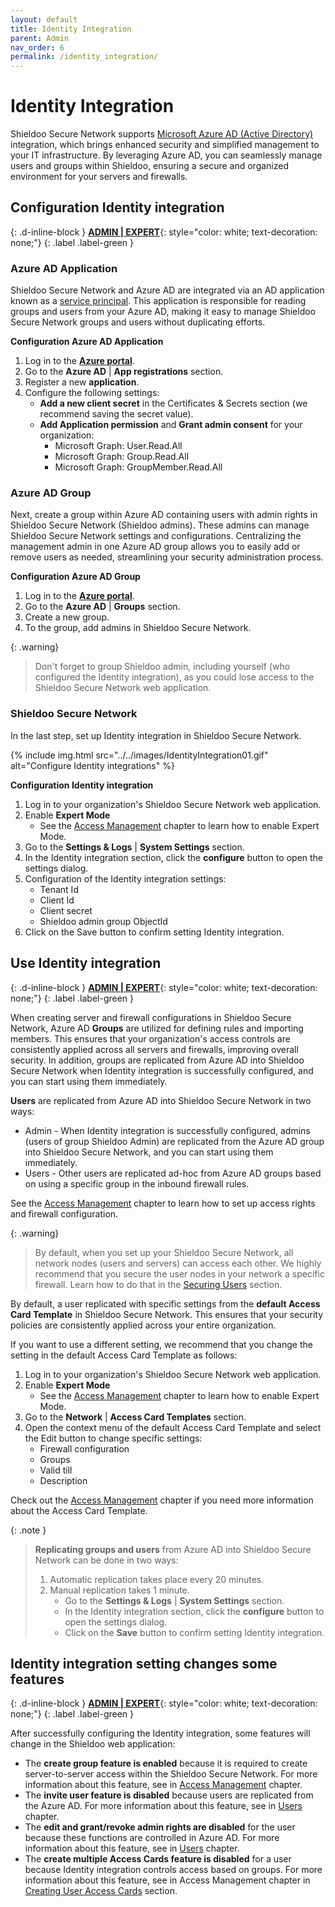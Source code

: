 ```yaml
---
layout: default
title: Identity Integration
parent: Admin
nav_order: 6
permalink: /identity_integration/
---
```


# Identity Integration

Shieldoo Secure Network supports <a href="https://azure.microsoft.com/en-us/products/active-directory" target="blank">Microsoft Azure AD (Active Directory)<a/> integration, which brings enhanced security and simplified management to your IT infrastructure. By leveraging Azure AD, you can seamlessly manage users and groups within Shieldoo, ensuring a secure and organized environment for your servers and firewalls.

## Configuration Identity integration
{: .d-inline-block }
[__ADMIN \| EXPERT__](/admin_getting_started/#administration-modes){: style="color: white; text-decoration: none;"}
{: .label .label-green }

### Azure AD Application 
Shieldoo Secure Network and Azure AD are integrated via an AD application known as a <a href="https://learn.microsoft.com/en-us/azure/active-directory/develop/app-objects-and-service-principals" target="blank">service principal<a/>. This application is responsible for reading groups and users from your Azure AD, making it easy to manage Shieldoo Secure Network groups and users without duplicating efforts.

__Configuration Azure AD Application__
1. Log in to the <a href="https://portal.azure.com/" target="blank">__Azure portal__<a/>.
2. Go to the __Azure AD__ \| __App registrations__ section. 
3. Register a new __application__. 
4. Configure the following settings:
    - __Add a new client secret__ in the Certificates & Secrets section (we recommend saving the secret value).  
    - __Add Application permission__ and __Grant admin consent__ for your organization: 
        - Microsoft Graph: User.Read.All 
        - Microsoft Graph: Group.Read.All 
        - Microsoft Graph: GroupMember.Read.All

### Azure AD Group 
Next, create a group within Azure AD containing users with admin rights in Shieldoo Secure Network (Shieldoo admins). These admins can manage Shieldoo Secure Network settings and configurations. Centralizing the management admin in one Azure AD group allows you to easily add or remove users as needed, streamlining your security administration process.

__Configuration Azure AD Group__
1. Log in to the <a href="https://portal.azure.com/" target="blank">__Azure portal__<a/>. 
2. Go to the __Azure AD__ \| __Groups__ section. 
3. Create a new group. 
4. To the group, add admins in Shieldoo Secure Network.

{: .warning}
>Don't forget to group Shieldoo admin, including yourself (who configured the Identity integration), as you could lose access to the Shieldoo Secure Network web application.

### Shieldoo Secure Network 
In the last step, set up Identity integration in Shieldoo Secure Network.

 {% include img.html src="../../images/IdentityIntegration01.gif" alt="Configure Identity integrations" %}

__Configuration Identity integration__
1. Log in to your organization's Shieldoo Secure Network web application.
2. Enable __Expert Mode__
    - See the [Access Management](/access_management/) chapter to learn how to enable Expert Mode.
3. Go to the __Settings & Logs__ \| __System Settings__ section.
4. In the Identity integration section, click the __configure__ button to open the settings dialog.
5. Configuration of the Identity integration settings:
    - Tenant Id
    - Client Id
    - Client secret
    - Shieldoo admin group ObjectId
6. Click on the Save button to confirm setting Identity integration.

## Use Identity integration
{: .d-inline-block }
[__ADMIN \| EXPERT__](/admin_getting_started/#administration-modes){: style="color: white; text-decoration: none;"}
{: .label .label-green }

When creating server and firewall configurations in Shieldoo Secure Network, Azure AD __Groups__ are utilized for defining rules and importing members. This ensures that your organization's access controls are consistently applied across all servers and firewalls, improving overall security. In addition, groups are replicated from Azure AD into Shieldoo Secure Network when Identity integration is successfully configured, and you can start using them immediately.

__Users__ are replicated from Azure AD into Shieldoo Secure Network in two ways: 
- Admin - When Identity integration is successfully configured, admins (users of group Shieldoo Admin) are replicated from the Azure AD group into Shieldoo Secure Network, and you can start using them immediately.  
- Users - Other users are replicated ad-hoc from Azure AD groups based on using a specific group in the inbound firewall rules.

See the [Access Management](/access_management/) chapter to learn how to set up access rights and firewall configuration.

{: .warning}
>By default, when you set up your Shieldoo Secure Network, all network nodes (users and servers) can access each other. 
>We highly recommend that you secure the user nodes in your network a specific firewall. Learn how to do that in the [Securing Users](/users/#securing-users) section.

By default, a user replicated with specific settings from the __default Access Card Template__ in Shieldoo Secure Network. This ensures that your security policies are consistently applied across your entire organization. 

If you want to use a different setting, we recommend that you change the setting in the default Access Card Template as follows:

1. Log in to your organization's Shieldoo Secure Network web application.
2. Enable __Expert Mode__
    - See the [Access Management](/access_management/) chapter to learn how to enable Expert Mode.
3. Go to the __Network__ \| __Access Card Templates__ section. 
4. Open the context menu of the default Access Card Template and select the Edit button to change specific settings:
    - Firewall configuration
    - Groups
    - Valid till
    - Description
    
Check out the [Access Management](/access_management/#access-card-templates) chapter if you need more information about the Access Card Template. 

{: .note }
>__Replicating groups and users__ from Azure AD into Shieldoo Secure Network can be done in two ways:
>1. Automatic replication takes place every 20 minutes.
>2. Manual replication takes 1 minute.
>    - Go to the __Settings & Logs__ \| __System Settings__ section.
>    - In the Identity integration section, click the __configure__ button to open the settings dialog.
>    - Click on the __Save__ button to confirm setting Identity integration.

## Identity integration setting changes some features
{: .d-inline-block }
[__ADMIN \| EXPERT__](/admin_getting_started/#administration-modes){: style="color: white; text-decoration: none;"}
{: .label .label-green }

After successfully configuring the Identity integration, some features will change in the Shieldoo web application: 
- The __create group feature is enabled__ because it is required to create server-to-server access within the Shieldoo Secure Network. For more information about this feature, see in  [Access Management](/access_management/) chapter. 
- The __invite user feature is disabled__ because users are replicated from the Azure AD. For more information about this feature, see in [Users](/users/) chapter. 
- The __edit and grant/revoke admin rights are disabled__ for the user because these functions are controlled in Azure AD. For more information about this feature, see in [Users](/users/) chapter. 
- The __create multiple Access Cards feature is disabled__ for a user because Identity integration controls access based on groups. For more information about this feature, see in Access Management chapter in [Creating User Access Cards](/access_management/#creating-user-access-cards) section.
